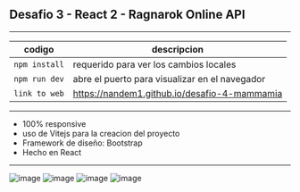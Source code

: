 ## Desafio 3 - React 2 - Ragnarok Online API
---
| codigo | descripcion |
|--------|-------------|
|`npm install` | requerido para ver los cambios locales |
|`npm run dev` | abre el puerto para visualizar en el navegador |
|`link to web` | https://nandem1.github.io/desafio-4-mammamia |
---
- 100% responsive
- uso de Vitejs para la creacion del proyecto
- Framework de diseño: Bootstrap
- Hecho en React
---

![image](https://user-images.githubusercontent.com/103139553/228398807-0cbdc5fa-98eb-482b-ae99-023200d913f1.png)
![image](https://user-images.githubusercontent.com/103139553/228398897-f46a2e0f-66ff-45d3-8952-ae923aab7ccf.png)
![image](https://user-images.githubusercontent.com/103139553/228398953-8c38d900-cf0f-4f54-909a-76d74d3e01cf.png)
![image](https://user-images.githubusercontent.com/103139553/228399032-148389af-4939-4e31-938d-f1d9a0358b27.png)

